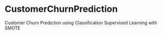 # CustomerChurnPrediction
Customer Churn Prediction using Classification Supervised Learning with SMOTE
